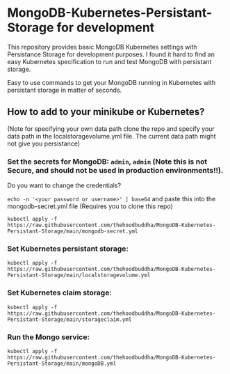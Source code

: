 # MongoDB-Kubernetes-Persistant-Storage for development
This repository provides basic MongoDB Kubernetes settings with Persistance Storage for development purposes. I found it hard to find an easy 
Kubernetes specification to run and test MongoDB with persistant storage. 

Easy to use commands to get your MongoDB running in Kubernetes with persistant storage in matter of seconds.  

## How to add to your minikube or Kubernetes?
 

(Note for specifying your own data path clone the repo and specify your data path in the localstoragevolume.yml file. The current data path might not give you persistance)

### Set the secrets for MongoDB: `admin`, `admin` (Note this is not Secure, and should not be used in production environments!!). 
Do you want to change the credentials?

`echo -n '<your password or username>' | base64` and paste this into the mongodb-secret.yml file (Requires you to clone this repo)

`kubectl apply -f https://raw.githubusercontent.com/thehoodbuddha/MongoDB-Kubernetes-Persistant-Storage/main/mongodb-secret.yml`


### Set Kubernetes persistant storage:

`kubectl apply -f https://raw.githubusercontent.com/thehoodbuddha/MongoDB-Kubernetes-Persistant-Storage/main/localstoragevolume.yml`

### Set Kubernetes claim storage:

`kubectl apply -f https://raw.githubusercontent.com/thehoodbuddha/MongoDB-Kubernetes-Persistant-Storage/main/storageclaim.yml`

### Run the Mongo service:

`kubectl apply -f https://raw.githubusercontent.com/thehoodbuddha/MongoDB-Kubernetes-Persistant-Storage/main/mongoDB.yml`

